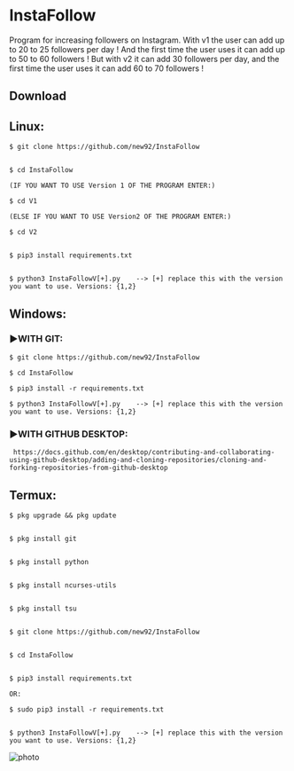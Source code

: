 <h1>InstaFollow</h1>
Program for increasing followers on Instagram. With v1 the user can add up to 20 to 25 followers per day ! And the first time the user uses it can add up to 50 to 60 followers !
But with v2 it can add 30 followers per day, and the first time the user uses it can add 60 to 70 followers !


<h2>Download</h2>

## Linux: 


    $ git clone https://github.com/new92/InstaFollow


    $ cd InstaFollow
    
    (IF YOU WANT TO USE Version 1 OF THE PROGRAM ENTER:)
    
    $ cd V1
    
    (ELSE IF YOU WANT TO USE Version2 OF THE PROGRAM ENTER:)
    
    $ cd V2


    $ pip3 install requirements.txt


    $ python3 InstaFollowV[+].py    --> [+] replace this with the version you want to use. Versions: {1,2}

## Windows:


<h3>▶️WITH GIT:</h3> 

    $ git clone https://github.com/new92/InstaFollow

    $ cd InstaFollow

    $ pip3 install -r requirements.txt

    $ python3 InstaFollowV[+].py    --> [+] replace this with the version you want to use. Versions: {1,2}
    
<h3>▶️WITH GITHUB DESKTOP:</h3>  

     https://docs.github.com/en/desktop/contributing-and-collaborating-using-github-desktop/adding-and-cloning-repositories/cloning-and-forking-repositories-from-github-desktop

## Termux:


    $ pkg upgrade && pkg update


    $ pkg install git


    $ pkg install python
    
    
    $ pkg install ncurses-utils
    
    
    $ pkg install tsu


    $ git clone https://github.com/new92/InstaFollow


    $ cd InstaFollow


    $ pip3 install requirements.txt  
    
    OR: 
    
    $ sudo pip3 install -r requirements.txt


    $ python3 InstaFollowV[+].py    --> [+] replace this with the version you want to use. Versions: {1,2}







![photo](https://user-images.githubusercontent.com/94779840/169890906-f82dc76b-3e53-4383-ab72-bb2b4c6ee490.png)
